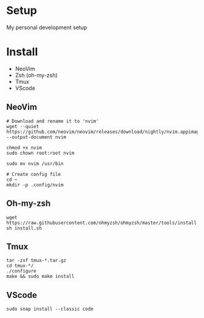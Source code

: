 # Setup
My personal development setup

# Install
* NeoVim
* Zsh (oh-my-zsh)
* Tmux
* VScode


## NeoVim
```
# Download and rename it to 'nvim'
wget --quiet https://github.com/neovim/neovim/releases/download/nightly/nvim.appimage --output-document nvim

chmod +x nvim
sudo chown root:root nvim

sudo mv nvim /usr/bin

# Create config file
cd ~
mkdir -p .config/nvim
```

## Oh-my-zsh
```
wget https://raw.githubusercontent.com/ohmyzsh/ohmyzsh/master/tools/install.sh
sh install.sh
```

## Tmux
```
tar -zxf tmux-*.tar.gz
cd tmux-*/
./configure
make && sudo make install
```

## VScode
```
sudo snap install --classic code
```
